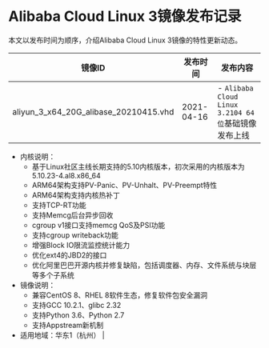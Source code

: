 # Alibaba Cloud Linux 3镜像发布记录

本文以发布时间为顺序，介绍Alibaba Cloud Linux 3镜像的特性更新动态。

|镜像ID|发布时间|发布内容|
|----|----|----|
|aliyun\_3\_x64\_20G\_alibase\_20210415.vhd|2021-04-16|-   `Alibaba Cloud Linux 3.2104 64位`基础镜像发布上线
-   内核说明：
    -   基于Linux社区主线长期支持的5.10内核版本，初次采用的内核版本为5.10.23-4.al8.x86\_64
    -   ARM64架构支持PV-Panic、PV-Unhalt、PV-Preempt特性
    -   ARM64架构支持内核热补丁
    -   支持TCP-RT功能
    -   支持Memcg后台异步回收
    -   cgroup v1接口支持memcg QoS及PSI功能
    -   支持cgroup writeback功能
    -   增强Block IO限流监控统计能力
    -   优化ext4的JBD2的接口
    -   优化阿里巴巴开源内核并修复缺陷，包括调度器、内存、文件系统与块层等多个子系统
-   镜像说明：
    -   兼容CentOS 8、RHEL 8软件生态，修复软件包安全漏洞
    -   支持GCC 10.2.1、glibc 2.32
    -   支持Python 3.6、Python 2.7
    -   支持Appstream新机制
-   适用地域：华东1（杭州） |

